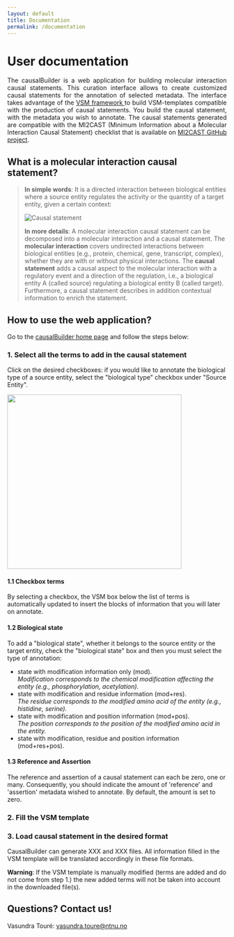 ```yaml
---
layout: default
title: Documentation
permalink: /documentation
---
```


# User documentation

<div style="text-align: justify">The causalBuilder is a web application for building molecular interaction causal statements. This curation interface allows to create customized causal statements for the annotation of selected metadata. The interface takes advantage of the <a href="https://github.com/vsmjs/"> VSM framework </a> to build VSM-templates compatible with the production of causal statements. You build the causal statement, with the metadata you wish to annotate. The causal statements generated are compatible with the MI2CAST (Minimum Information about a Molecular Interaction Causal Statement) checklist that is available on <a href="https://github.com/vtoure/MI2CAST">MI2CAST GitHub project</a>.
</div>

## What is a molecular interaction causal statement?
> __In simple words__: It is a directed interaction between biological entities where a source entity regulates the activity or the quantity of a target entity, given a certain context:
>
> ![Causal statement](https://github.com/vtoure/causalBuilder/raw/master/images/causal_statement.png "Figure 1: Representation of a causal statement.")
>
> __In more details__: A molecular interaction causal statement can be decomposed into a molecular interaction and a causal statement. The __molecular interaction__ covers undirected interactions between biological entities (e.g., protein, chemical, gene, transcript, complex), whether they are with or without physical interactions. The __causal statement__ adds a causal aspect to the molecular interaction with a regulatory event and a direction of the regulation, i.e., a biological entity A (called source) regulating a biological entity B (called target). Furthermore, a causal statement describes in addition contextual information to enrich the statement.


## How to use the web application?
Go to the [causalBuilder home page](https://vtoure.github.io/causalBuilder) and follow the steps below:

### 1. Select all the terms to add in the causal statement
Click on the desired checkboxes: if you would like to annotate the biological type of a source entity, select the "biological type" checkbox under "Source Entity".

<img src="https://github.com/vtoure/causalBuilder/raw/master/images/gif/select_checkbox.gif" width="400" />

#### 1.1 Checkbox terms
By selecting a checkbox, the VSM box below the list of terms is automatically updated to insert the blocks of information that you will later on annotate.

#### 1.2 Biological state
To add a "biological state", whether it belongs to the source entity or the target entity, check the "biological state" box and then you must select the type of annotation: 
* state with modification information only (mod).  
*Modification corresponds to the chemical modification affecting the entity (e.g., phosphorylation, acetylation).*
* state with modification and residue information (mod+res).  
*The residue corresponds to the modified amino acid of the entity (e.g., histidine, serine).*
* state with modification and position information (mod+pos).  
*The position corresponds to the position of the modified amino acid in the entity.*
* state with modification, residue and position information (mod+res+pos).

#### 1.3 Reference and Assertion
The reference and assertion of a causal statement can each be zero, one or many. Consequently, you should indicate the amount of 'reference' and 'assertion' metadata wished to annotate. By default, the amount is set to zero.

### 2. Fill the VSM template 


### 3. Load causal statement in the desired format
CausalBuilder can generate XXX and XXX files. All information filled in the VSM template will be translated accordingly in these file formats.

__Warning__: If the VSM template is manually modified (terms are added and do not come from step 1.) the new added terms will not be taken into account in the downloaded file(s).


## Questions? Contact us!
Vasundra Touré: <vasundra.toure@ntnu.no>

